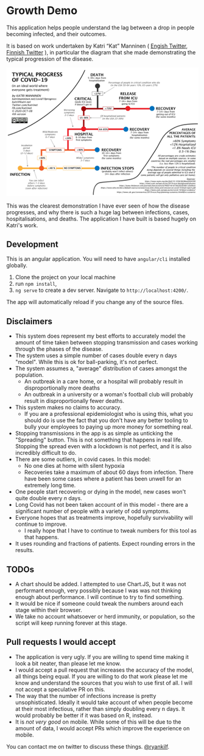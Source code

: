# Growth Demo

This application helps people understand the lag between a drop in people becoming infected, and their outcomes. 

It is based on work undertaken by Katri “Kat” Manninen ( [Engish Twitter](https://twitter.com/katmanninen), [Finnish Twitter](https://twitter.com/kutrinet) ), in particular the diagram that she made demonstrating the typical progression of the disease.

![Typical Progress of COVID-19](covid-typical-progress.jpeg)

This was the clearest demonstration I have ever seen of how the disease progresses, and why there is such a huge lag between infections, cases, hospitalisations, and deaths. 
The application I have built is based hugely on Katri's work. 

## Development
This is an angular application. You will need to have `angular/cli` installed globally.
1. Clone the project on your local machine
2. run `npm install`, 
3. `ng serve` to create a dev server. Navigate to `http://localhost:4200/`. 

The app will automatically reload if you change any of the source files.

## Disclaimers

* This system does represent my best efforts to accurately model the amount of time taken between stopping transmission and cases working through the phases of the disease. 
* The system uses a simple number of cases double every n days "model". While this is ok for ball-parking, it's not perfect.
* The system assumes a, "average" distribution of cases amongst the population.
    * An outbreak in a care home, or a hospital will probably result in disproportionally more deaths
    * An outbreak in a university or a woman's football club will probably result in disproportionally fewer deaths. 
* This system makes no claims to accuracy. 
    * If you are a professional epidemiologist who is using this, what you should do is use the fact that you don't have any better tooling to bully your employees to paying up more money for something real.
* Stopping transmissions in the app is as simple as unticking the "Spreading" button. This is not something that happens in real life. Stopping the spread even with a lockdown is not perfect, and it is also incredibly difficult to do.
* There are some outliers, in covid cases. In this model:
    * No one dies at home with silent hypoxia
    * Recoveries take a maximum of about 60 days from infection. There have been some cases where a patient has been unwell for an extremely long time.
* One people start recovering or dying in the model, new cases won't quite double every _n_ days.
* Long Covid has not been taken account of in this model - there are a significant number of people with a variety of odd symptoms. 
* Everyone hopes that as treatments improve, hopefully survivability will continue to improve.
    * I really hope that I have to continue to tweak numbers for this tool as that happens.
* It uses rounding and fractions of patients. Expect rounding errors in the results.

## TODOs

* A chart should be added. I attempted to use Chart.JS, but it was not performant enough, very possibly because I was
was not thinking enough about performance. I will continue to try to find something.
* It would be nice if someone could tweak the numbers around each stage within their browser.
* We take no account whatsoever or herd immunity, or population, so the script will keep running forever at this stage.

## Pull requests I would accept
* The application is very ugly. If you are willing to spend time making it look a bit neater, than please let me know.
* I would accept a pull request that increases the accuracy of the model, all things being equal. If you are willing to do that
work please let me know and understand the sources that you wish to use first of all. I will not accept a speculative PR on this.
* The way that the number of infections increase is pretty unsophisticated. Ideally it would take account of when people become at their
most infectious, rather than simply doubling every n days. It would probably be better if it was based on R, instead.  
* It is _not very good_ on mobile. While some of this will be due to the amount of data, I would accept PRs which improve the 
experience on mobile.

You can contact me on twitter to discuss these things. [@ryankilf](https://twitter.com/ryankilf).
